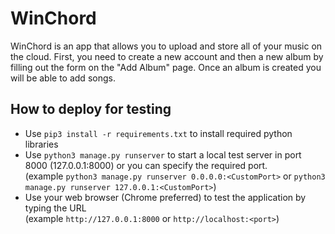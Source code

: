 # WinChord
WinChord is an app that allows you to upload and store all of your music on the cloud.
First, you need to create a new account and then a new album by filling out the form on the "Add Album" page. Once an album is created you will be able to add songs.
## How to deploy for testing
* Use `pip3 install -r requirements.txt` to install required python libraries   <br>
* Use `python3 manage.py runserver` to start a local test server in port 8000 (127.0.0.1:8000) or you can specify the required port.<br> 
(example `python3 manage.py runserver 0.0.0.0:<CustomPort>` or `python3 manage.py runserver 127.0.0.1:<CustomPort>`)<br>
* Use your web browser (Chrome preferred) to test the application by typing the URL <br> (example `http://127.0.0.1:8000` or `http://localhost:<port>`)

